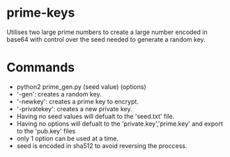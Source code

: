 # prime-keys
Utilises two large prime numbers to create a large number encoded in base64 with control over the seed needed to generate a random key.

# Commands
* python2 prime_gen.py (seed value) (options)
* '-gen': creates a random key.
* '-newkey': creates a prime key to encrypt.
* '-privatekey': creates a new private key.
* Having no seed values will defualt to the 'seed.txt' file.
* Having no options will defualt to the 'private.key','prime.key' and export to the 'pub.key' files
* only 1 option can be used at a time.
* seed is encoded in sha512 to avoid reversing the proccess.
